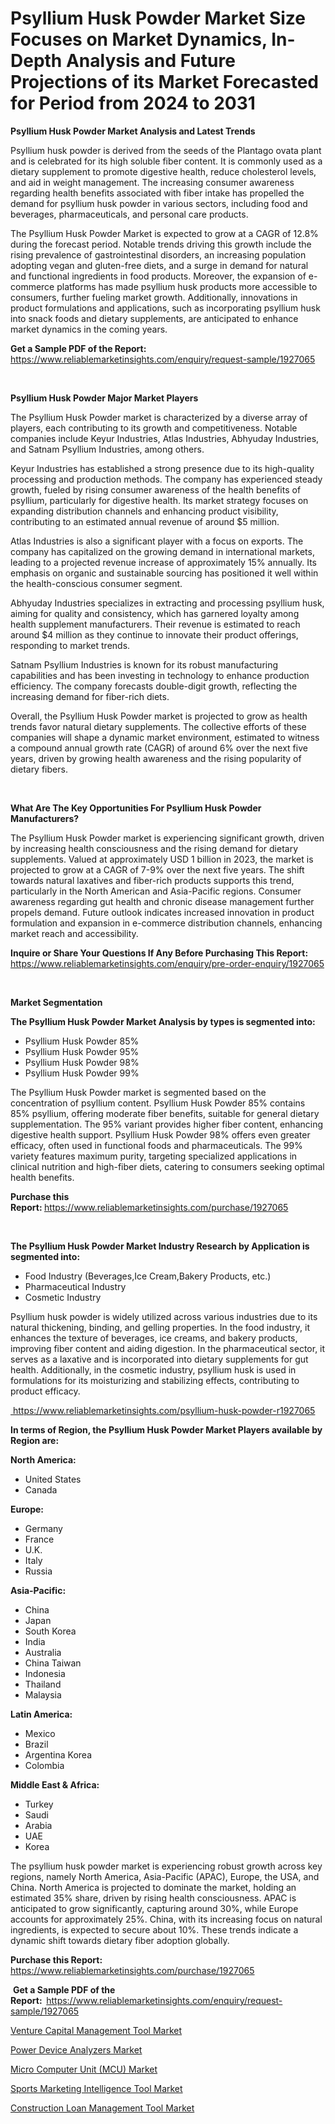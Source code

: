 <p><h1>Psyllium Husk Powder Market Size Focuses on Market Dynamics, In-Depth Analysis and Future Projections of its Market Forecasted for Period from 2024 to 2031</h1></p><p><strong>Psyllium Husk Powder Market Analysis and Latest Trends</strong></p>
<p><p>Psyllium husk powder is derived from the seeds of the Plantago ovata plant and is celebrated for its high soluble fiber content. It is commonly used as a dietary supplement to promote digestive health, reduce cholesterol levels, and aid in weight management. The increasing consumer awareness regarding health benefits associated with fiber intake has propelled the demand for psyllium husk powder in various sectors, including food and beverages, pharmaceuticals, and personal care products.</p><p>The Psyllium Husk Powder Market is expected to grow at a CAGR of 12.8% during the forecast period. Notable trends driving this growth include the rising prevalence of gastrointestinal disorders, an increasing population adopting vegan and gluten-free diets, and a surge in demand for natural and functional ingredients in food products. Moreover, the expansion of e-commerce platforms has made psyllium husk products more accessible to consumers, further fueling market growth. Additionally, innovations in product formulations and applications, such as incorporating psyllium husk into snack foods and dietary supplements, are anticipated to enhance market dynamics in the coming years.</p></p>
<p><strong>Get a Sample PDF of the Report:&nbsp;</strong> <a href="https://www.reliablemarketinsights.com/enquiry/request-sample/1927065?utm_campaign=1731&utm_medium=2&utm_source=Github&utm_content=ia&utm_term=25102024&utm_id=psyllium-husk-powder">https://www.reliablemarketinsights.com/enquiry/request-sample/1927065</a></p>
<p>&nbsp;</p>
<p><strong>Psyllium Husk Powder Major Market Players</strong></p>
<p><p>The Psyllium Husk Powder market is characterized by a diverse array of players, each contributing to its growth and competitiveness. Notable companies include Keyur Industries, Atlas Industries, Abhyuday Industries, and Satnam Psyllium Industries, among others. </p><p>Keyur Industries has established a strong presence due to its high-quality processing and production methods. The company has experienced steady growth, fueled by rising consumer awareness of the health benefits of psyllium, particularly for digestive health. Its market strategy focuses on expanding distribution channels and enhancing product visibility, contributing to an estimated annual revenue of around $5 million.</p><p>Atlas Industries is also a significant player with a focus on exports. The company has capitalized on the growing demand in international markets, leading to a projected revenue increase of approximately 15% annually. Its emphasis on organic and sustainable sourcing has positioned it well within the health-conscious consumer segment.</p><p>Abhyuday Industries specializes in extracting and processing psyllium husk, aiming for quality and consistency, which has garnered loyalty among health supplement manufacturers. Their revenue is estimated to reach around $4 million as they continue to innovate their product offerings, responding to market trends.</p><p>Satnam Psyllium Industries is known for its robust manufacturing capabilities and has been investing in technology to enhance production efficiency. The company forecasts double-digit growth, reflecting the increasing demand for fiber-rich diets.</p><p>Overall, the Psyllium Husk Powder market is projected to grow as health trends favor natural dietary supplements. The collective efforts of these companies will shape a dynamic market environment, estimated to witness a compound annual growth rate (CAGR) of around 6% over the next five years, driven by growing health awareness and the rising popularity of dietary fibers.</p></p>
<p>&nbsp;</p>
<p><strong>What Are The Key Opportunities For Psyllium Husk Powder Manufacturers?</strong></p>
<p><p>The Psyllium Husk Powder market is experiencing significant growth, driven by increasing health consciousness and the rising demand for dietary supplements. Valued at approximately USD 1 billion in 2023, the market is projected to grow at a CAGR of 7-9% over the next five years. The shift towards natural laxatives and fiber-rich products supports this trend, particularly in the North American and Asia-Pacific regions. Consumer awareness regarding gut health and chronic disease management further propels demand. Future outlook indicates increased innovation in product formulation and expansion in e-commerce distribution channels, enhancing market reach and accessibility.</p></p>
<p><strong>Inquire or Share Your Questions If Any Before Purchasing This Report:</strong> <a href="https://www.reliablemarketinsights.com/enquiry/pre-order-enquiry/1927065?utm_campaign=1731&utm_medium=2&utm_source=Github&utm_content=ia&utm_term=25102024&utm_id=psyllium-husk-powder">https://www.reliablemarketinsights.com/enquiry/pre-order-enquiry/1927065</a></p>
<p>&nbsp;</p>
<p><strong>Market Segmentation</strong></p>
<p><strong>The Psyllium Husk Powder Market Analysis by types is segmented into:</strong></p>
<p><ul><li>Psyllium Husk Powder 85%</li><li>Psyllium Husk Powder 95%</li><li>Psyllium Husk Powder 98%</li><li>Psyllium Husk Powder 99%</li></ul></p>
<p><p>The Psyllium Husk Powder market is segmented based on the concentration of psyllium content. Psyllium Husk Powder 85% contains 85% psyllium, offering moderate fiber benefits, suitable for general dietary supplementation. The 95% variant provides higher fiber content, enhancing digestive health support. Psyllium Husk Powder 98% offers even greater efficacy, often used in functional foods and pharmaceuticals. The 99% variety features maximum purity, targeting specialized applications in clinical nutrition and high-fiber diets, catering to consumers seeking optimal health benefits.</p></p>
<p><strong>Purchase this Report:&nbsp;</strong><a href="https://www.reliablemarketinsights.com/purchase/1927065?utm_campaign=1731&utm_medium=2&utm_source=Github&utm_content=ia&utm_term=25102024&utm_id=psyllium-husk-powder">https://www.reliablemarketinsights.com/purchase/1927065</a></p>
<p>&nbsp;</p>
<p><strong>The Psyllium Husk Powder Market Industry Research by Application is segmented into:</strong></p>
<p><ul><li>Food Industry (Beverages,Ice Cream,Bakery Products, etc.)</li><li>Pharmaceutical Industry</li><li>Cosmetic Industry</li></ul></p>
<p><p>Psyllium husk powder is widely utilized across various industries due to its natural thickening, binding, and gelling properties. In the food industry, it enhances the texture of beverages, ice creams, and bakery products, improving fiber content and aiding digestion. In the pharmaceutical sector, it serves as a laxative and is incorporated into dietary supplements for gut health. Additionally, in the cosmetic industry, psyllium husk is used in formulations for its moisturizing and stabilizing effects, contributing to product efficacy.</p></p>
<p><a href="https://www.reliablemarketinsights.com/psyllium-husk-powder-r1927065?utm_campaign=1731&utm_medium=2&utm_source=Github&utm_content=ia&utm_term=25102024&utm_id=psyllium-husk-powder">&nbsp;https://www.reliablemarketinsights.com/psyllium-husk-powder-r1927065</a></p>
<p><strong>In terms of Region, the Psyllium Husk Powder Market Players available by Region are:</strong></p>
<p>
    <p> <strong> North America: </strong>
        <ul>
            <li>United States</li>
            <li>Canada</li>
        </ul>
        </p> 
    <p> <strong> Europe: </strong>
        <ul>
            <li>Germany</li>
            <li>France</li>
            <li>U.K.</li>
            <li>Italy</li>
            <li>Russia</li>
        </ul>
        </p> 
    <p> <strong> Asia-Pacific: </strong>
        <ul>
            <li>China</li>
            <li>Japan</li>
            <li>South Korea</li>
            <li>India</li>
            <li>Australia</li>
            <li>China Taiwan</li>
            <li>Indonesia</li>
            <li>Thailand</li>
            <li>Malaysia</li>
        </ul>
        </p> 
    <p> <strong> Latin America: </strong>
        <ul>
            <li>Mexico</li>
            <li>Brazil</li>
            <li>Argentina Korea</li>
            <li>Colombia</li>
        </ul>
        </p> 
    <p> <strong> Middle East & Africa: </strong>
        <ul>
            <li>Turkey</li>
            <li>Saudi</li>
            <li>Arabia</li>
            <li>UAE</li>
            <li>Korea</li>
        </ul>
    </p>
    </p>
<p><p>The psyllium husk powder market is experiencing robust growth across key regions, namely North America, Asia-Pacific (APAC), Europe, the USA, and China. North America is projected to dominate the market, holding an estimated 35% share, driven by rising health consciousness. APAC is anticipated to grow significantly, capturing around 30%, while Europe accounts for approximately 25%. China, with its increasing focus on natural ingredients, is expected to secure about 10%. These trends indicate a dynamic shift towards dietary fiber adoption globally.</p></p>
<p><strong>Purchase this Report: </strong><a href="https://www.reliablemarketinsights.com/purchase/1927065?utm_campaign=1731&utm_medium=2&utm_source=Github&utm_content=ia&utm_term=25102024&utm_id=psyllium-husk-powder">https://www.reliablemarketinsights.com/purchase/1927065</a></p>
<p>&nbsp;<strong>Get a Sample PDF of the Report:&nbsp;&nbsp;</strong><a href="https://www.reliablemarketinsights.com/enquiry/request-sample/1927065?utm_campaign=1731&utm_medium=2&utm_source=Github&utm_content=ia&utm_term=25102024&utm_id=psyllium-husk-powder">https://www.reliablemarketinsights.com/enquiry/request-sample/1927065</a></p>
<p><strong></strong></p>
<p><p><a href="https://www.linkedin.com/pulse/venture-capital-management-tool-mosaic-piecing-together-jnpnc?utm_campaign=1731&utm_medium=2&utm_source=Github&utm_content=ia&utm_term=25102024&utm_id=psyllium-husk-powder">Venture Capital Management Tool Market</a></p><p><a href="https://github.com/FahadAhmed223/Market-Research-Report-List-1/blob/main/power-device-analyzers-market.md?utm_campaign=1731&utm_medium=2&utm_source=Github&utm_content=ia&utm_term=25102024&utm_id=psyllium-husk-powder">Power Device Analyzers Market</a></p><p><a href="https://www.linkedin.com/pulse/micro-computer-unit-mcu-market-global-share-ranking-uat8c?utm_campaign=1731&utm_medium=2&utm_source=Github&utm_content=ia&utm_term=25102024&utm_id=psyllium-husk-powder">Micro Computer Unit (MCU) Market</a></p><p><a href="https://www.linkedin.com/pulse/sports-marketing-intelligence-tool-market-consolidation-8xolc?utm_campaign=1731&utm_medium=2&utm_source=Github&utm_content=ia&utm_term=25102024&utm_id=psyllium-husk-powder">Sports Marketing Intelligence Tool Market</a></p><p><a href="https://www.linkedin.com/pulse/comprehensive-construction-loan-management-tool-market-report-frone?utm_campaign=1731&utm_medium=2&utm_source=Github&utm_content=ia&utm_term=25102024&utm_id=psyllium-husk-powder">Construction Loan Management Tool Market</a></p></p>